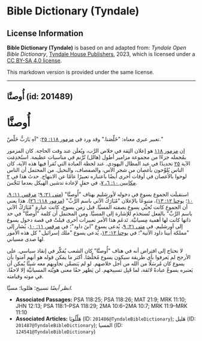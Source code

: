 # Bible Dictionary (Tyndale)

## License Information

**Bible Dictionary (Tyndale)** is based on and adapted from: _Tyndale Open Bible Dictionary_, [Tyndale House Publishers](https://tyndaleopenresources.com/), 2023, which is licensed under a [CC BY-SA 4.0 license](https://creativecommons.org/licenses/by-sa/4.0/legalcode.en).

This markdown version is provided under the same license.



--------------------------------

## أُوصنَّا (id: 201489)

أُوصنَّا
========

تعبير عبري معناه: "خَلِّصَنا." وقد ورد في [مزمور ١١٨: ٢٥](https://ref.ly/Ps118:25): "آهِ يَارَبُّ خَلِّصْ."

إن [مزمور ١١٨](https://ref.ly/Ps118:1-Ps118:29) هو إعلان الثِقة في خلاص الرَّب، ويُعلَن عند وقت الحاجة. كان المزمور بمُجمله جزءًا من مجموعة مزامير أطول (هالل) تُرَّنم في مناسبات عظيمة. استُخدِمَت الآية [٢٥](https://ref.ly/Ps118:25) تحديدًا في عيد المظال اليهودي. عند لحظة العبادة التي تُقرأ فيها هذه الآية، كان الناس يُلوِّحون بأغصان من شجر الآس، والصفصاف، والنخيل. من المحتمل أن الناس لوحوا بالأغصان في أوقات أخرى أيضًا باعتباره تعبيرًا عامًا عن الابتهاج. حدثَ هذا في [٢ مكابيين ١٠: ٦، ٧](https://ref.ly/2Macc10:6-2Macc10:7)، في حفلٍ لإعادة تدشين الهيكل بعدما تَنَجَّسَ.

استقبلَت الجموع يسوع في دخوله لأورشليم بهتاف "أُوصنَّا" ([متى ٢١: ٩](https://ref.ly/Matt21:9)؛ [مرقس ١١: ٩، ١٠](https://ref.ly/Mark11:9-Mark11:10)؛ [يوحنا ١٢: ١٣](https://ref.ly/John12:13))، متبوعًا بالإعلان "مُبَارَكٌ الآتي باسم الرَّبِّ" ([مزمور ١١٨: ٢٦](https://ref.ly/Ps118:26)). هذا يعني أن الجموع كانت تُحيِّي يسوع بصفته المسيَّا. قبل زمن يسوع، كانت عبارة "مُبَارَكٌ الآتي باسم الرَّبِّ" بالفعل تُستخدَم للإشارة إلى المسيَّا. ومن المحتمل أن كلمة "أُوصنَّا" في حد ذاتها كانت لها أهمية مِسيانيَّة. تَدعَم هذا الأمر تعبيرات أخرى قيلتْ في قصة دخول يسوع إلى أورشليم. في [متى ٢١: ٩](https://ref.ly/Matt21:9)، يُدعى يسوع "ابنَ داود"؛ في [مرقس ١١: ١٠](https://ref.ly/Mark11:10)، يُشار إلى "مملكة أبينا داود الآتية"؛ في [يوحنا ١٢: ١٣](https://ref.ly/John12:13)، يُدعى يسوع "ملك إسرائيل." كل هذه الأمور لها صدى مسياني.

لا نحتاج إلى افتراض أنه في هتاف "أُوصنَّا" كان الشعب يُفكِّر في إنقاذ سياسي. على الأرجح لم يَعرفوا بأي طريقة سيكون يسوع مُخلِّصًا. أكثر ما يمكن قوله هو أنهم آمنوا بأن يسوع كان مُرسَلًا من الله من أجل خلاصهم. لو لم يَتضمَّن تجاوبهم معه شيئًا يُمكن أن يَعتبره يسوعُ عبادةً لائقة، لما قَبِل تسبيحهم. لن يَظهر حقًا معنى هويَّته المسيانيَّة إلا لاحقًا، في موته وقيامته.

*انظر أيضًا* تسبيح؛ هللويا؛ مسيَّا.

* **Associated Passages:** PSA 118:25; PSA 118:26; MAT 21:9; MRK 11:10; JHN 12:13; PSA 118:1–PSA 118:29; 2MA 10:6–2MA 10:7; MRK 11:9–MRK 11:10
* **Associated Articles:** هَلِّلُويَا (ID: `201486@TyndaleBibleDictionary`); هَليل (ID: `201487@TyndaleBibleDictionary`); المسيا (ID: `124541@TyndaleBibleDictionary`)

